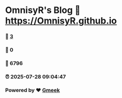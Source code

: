 # OmnisyR's Blog :link: https://OmnisyR.github.io 
### :page_facing_up: [3](https://OmnisyR.github.io/tag.html) 
### :speech_balloon: 0 
### :hibiscus: 6796 
### :alarm_clock: 2025-07-28 09:04:47 
### Powered by :heart: [Gmeek](https://github.com/Meekdai/Gmeek)
